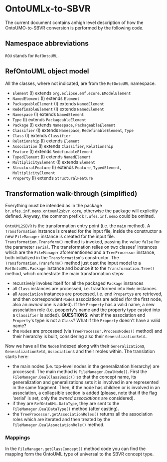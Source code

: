 OntoUMLx-to-SBVR
================

The current document contains anhigh level description of how the OntoUMO-to-SBVR conversion is performed by the following code.

Namespace abbreviations
-----------------------
`ROU` stands for `RefOntoUML`.

RefOntoUML object model
-----------------------
All the classes, where not indicated, are from the `RefOntoUML` namespace.

* `Element` (I) extends `org.eclipse.emf.ecore.EModelElement`
* `NamedElement` (I) extends `Element`
* `PackageableElement` (I) extends `NamedElement`
* `RedefinableElement` (I) extends `NamedElement`
* `Namespace` (I) extends `NamedElement`
* `Type` (I) extends `PackageableElement`
* `Package` (I) extends `Namespace`, `PackageableElement`
* `Classifier` (I) extends `Namespace`, `RedefinableElement`, `Type`
* `Class` (I) extends `Classifier`
* `Relationship` (I) extends `Element`
* `Association` (I) extends `Classifier`, `Relationship`
* `Feature` (I) extends `RedefinableElement`
* `TypedElement` (I) extends `NamedElement`
* `MultiplicityElement` (I) extends `Element`
* `StructuralFeature` (I) extends `Feature`, `TypedElement`, `MultiplicityElement`
* `Property` (I) extends `StructuralFeature`

Transformation walk-through (simplified)
----------------------------------------
Everything must be intended as in the package `br.ufes.inf.nemo.ontouml2sbvr.core`, otherwise the package will explicitly defined. Anyway, the common prefix `br.ufes.inf.nemo` could be omitted.

`OntoUML2SBVR` is the transformation entry point (i.e. the `main` method). A `Transformation` instance is created for the input file, inside the constructor a new `FileManager` instance is created for the input file. `Transformation.Transform()` method is invoked, passing the value `false` for the parameter `serial`. The transformation relies on two classes' instances which are the `FileManager` aforementioned and a `TreeProcessor` instance, both initialized in the `Transformation`'s constructor. The `Transformation.Transform()` method just cast the input model to a `RefOntoUML.Package` instance and bounce it to the `Transformation.Tree()` method, which orchestrate the main transformation steps: 

* recursively invokes itself for all the packaged `Package` instances
* all `Class` instances are processed, i.e. trasnformed into `Node` instances
* all `Association` instances are processed, i.e. end `Property`s are retrieved, and then correspondent `Node`s associations are added (for the first node, also an *owned* one is added). If the `Property` has a valid name, a new association role (i.e. peoperty's name and the property type casted into a `Classifier` is added). **QUESTIONS**: what if the association end `Property`'s type is not a `Class`? What if the `Property` doesn't have a valid name?
* the `Node`s are processed (via `TreeProcessor.ProcessNodes()` method) and their hierarchy is built, considering also their `GeneralizationSet`s.

Now we have all the `Node`s indexed along with their `Generalization`s, `GeneralizationSet`s, `Association`s and their reoles within. The translation starts here:

* the main nodes (i.e. top-level nodes in the generalization hierarchy) are processed. The main method is `FileManager.DealNode()`. First the `FileManager.DealClassBasic()` so that the concept name, its generalization and generalizations sets it is involved in are represented in the same fragment. Then, if the node has children or is involved in an association, a collapsible section is added (please, note that if the flag 'serial' is set, only the *owned associations* are considered).
* if they are `RefOntoUML.DataType`, they are sent to the `FileManager.DealDataType()` method (after casting).
* the `TreeProcessor.getAssociationRoles()` returns all the association roles which are iterated and then treated by the `FileManager.DealAssociationRole()` method. 

### Mappings
In the `FileManager.getClassConcept()` method code you can find the mapping form the OntoUML type of universal to the SBVR concept type. 
